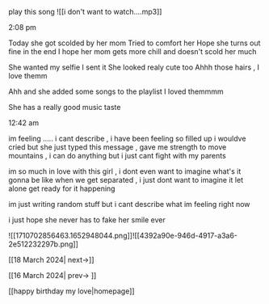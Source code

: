 play this song
![[i don't want to watch....mp3]]

2:08 pm

Today she got scolded by her mom
Tried to comfort her 
Hope she turns out fine in the end
I hope her mom gets more chill and doesn't scold her much

She wanted my selfie
I sent it 
She looked realy cute too
Ahhh those hairs , I love themm
 
Ahh and she added some songs to the playlist
I loved themmmm

She has a really good music taste

12:42 am

im feeling .....
i cant describe , i have been feeling so filled up
i wouldve cried but she just typed this message , gave me strength to move mountains , i can do anything but i just cant fight with my parents

im so much in love with this girl , i dont even want to imagine what's it gonna be like when we get separated , i just dont want to imagine it let alone get ready for it happening

im just writing random stuff but i cant describe what im feeling right now

i just hope she never has to fake her smile 
ever


![[1710702856463.1652948044.png]]![[4392a90e-946d-4917-a3a6-2e512232297b.png]]

[[18 March 2024| next->]]

[[16 March 2024| prev-> ]]

[[happy birthday my love|homepage]]